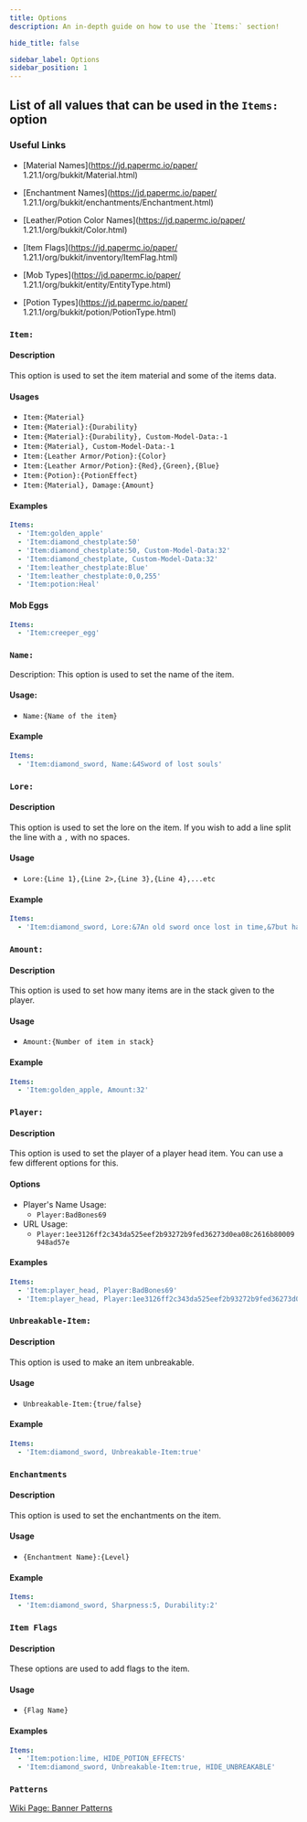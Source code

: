 ```yaml
---
title: Options
description: An in-depth guide on how to use the `Items:` section!

hide_title: false

sidebar_label: Options
sidebar_position: 1
---
```


## List of all values that can be used in the `Items:` option

### Useful Links
* [Material Names](https://jd.papermc.io/paper/ 1.21.1/org/bukkit/Material.html)

* [Enchantment Names](https://jd.papermc.io/paper/ 1.21.1/org/bukkit/enchantments/Enchantment.html) 
* [Leather/Potion Color Names](https://jd.papermc.io/paper/ 1.21.1/org/bukkit/Color.html)
* [Item Flags](https://jd.papermc.io/paper/ 1.21.1/org/bukkit/inventory/ItemFlag.html)
* [Mob Types](https://jd.papermc.io/paper/ 1.21.1/org/bukkit/entity/EntityType.html)
* [Potion Types](https://jd.papermc.io/paper/ 1.21.1/org/bukkit/potion/PotionType.html)

### `Item:`
#### Description
This option is used to set the item material and some of the items data.

#### Usages
- `Item:{Material}`
- `Item:{Material}:{Durability}`
- `Item:{Material}:{Durability}, Custom-Model-Data:-1`
- `Item:{Material}, Custom-Model-Data:-1`
- `Item:{Leather Armor/Potion}:{Color}`
- `Item:{Leather Armor/Potion}:{Red},{Green},{Blue}`
- `Item:{Potion}:{PotionEffect}`
- `Item:{Material}, Damage:{Amount}`

#### Examples
```yaml
Items:
  - 'Item:golden_apple'
  - 'Item:diamond_chestplate:50'
  - 'Item:diamond_chestplate:50, Custom-Model-Data:32'
  - 'Item:diamond_chestplate, Custom-Model-Data:32'
  - 'Item:leather_chestplate:Blue'
  - 'Item:leather_chestplate:0,0,255'
  - 'Item:potion:Heal'
```

#### Mob Eggs
```yaml
Items:
  - 'Item:creeper_egg'
```

### `Name:`
Description:
This option is used to set the name of the item.

#### Usage:
- `Name:{Name of the item}`

#### Example
```yaml
Items:
  - 'Item:diamond_sword, Name:&4Sword of lost souls'
```

### `Lore:`
#### Description
This option is used to set the lore on the item. If you wish to add a line split the line with a `,` with no spaces. 

#### Usage
- `Lore:{Line 1},{Line 2>,{Line 3},{Line 4},...etc`

#### Example
```yaml
Items:
  - 'Item:diamond_sword, Lore:&7An old sword once lost in time,&7but has now been found and,&7is eager for battle.'
```

### `Amount:`
#### Description
This option is used to set how many items are in the stack given to the player.

#### Usage
- `Amount:{Number of item in stack}`

#### Example
```yaml
Items:
  - 'Item:golden_apple, Amount:32'
```

### `Player:`
#### Description
This option is used to set the player of a player head item. You can use a few different options for this.

#### Options
- Player's Name Usage:
    - `Player:BadBones69`
- URL Usage:
    - `Player:1ee3126ff2c343da525eef2b93272b9fed36273d0ea08c2616b80009948ad57e`

#### Examples
```yaml
Items:
  - 'Item:player_head, Player:BadBones69'
  - 'Item:player_head, Player:1ee3126ff2c343da525eef2b93272b9fed36273d0ea08c2616b80009948ad57e'
```

### `Unbreakable-Item:`
#### Description
This option is used to make an item unbreakable.

#### Usage
- `Unbreakable-Item:{true/false}`

#### Example
```yaml
Items:
  - 'Item:diamond_sword, Unbreakable-Item:true'
```

### `Enchantments`
#### Description
This option is used to set the enchantments on the item.

#### Usage
- `{Enchantment Name}:{Level}`

#### Example
```yaml
Items:
  - 'Item:diamond_sword, Sharpness:5, Durability:2'
```

### `Item Flags`
#### Description
These options are used to add flags to the item.

#### Usage
- `{Flag Name}`

#### Examples
```yaml
Items:
  - 'Item:potion:lime, HIDE_POTION_EFFECTS'
  - 'Item:diamond_sword, Unbreakable-Item:true, HIDE_UNBREAKABLE'
```

### `Patterns`
[Wiki Page: Banner Patterns](items/shields-banners)